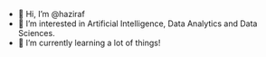 - 👋 Hi, I’m @haziraf
- 👀 I’m interested in Artificial Intelligence, Data Analytics and Data Sciences.
- 🌱 I’m currently learning a lot of things!

<!---
haziraf/haziraf is a ✨ special ✨ repository because its `README.md` (this file) appears on your GitHub profile.
You can click the Preview link to take a look at your changes.
--->
